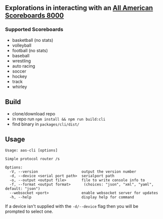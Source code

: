 ## Explorations in interacting with an [All American Scoreboards 8000](https://www.allamericanscoreboards.com/8000-series/)

### Supported Scoreboards
- basketball (no stats)
- volleyball
- football (no stats)
- baseball
- wrestling
- auto racing
- soccer
- hockey
- track
- whirley

## Build
- clone/download repo
- in repo run `npm install && npm run build:cli`
- find binary in `packages/cli/dist/`

## Usage
```
Usage: aas-cli [options]

Simple protocol router /s

Options:
  -V, --version                    output the version number
  -d, --device <serial port path>  serialport path
  -o, --output <output file>       file to write console info to
  -f, --format <output format>      (choices: "json", "xml", "yaml", default: "json")
  --websocket <port>               enable websocket server for updates
  -h, --help                       display help for command
```
If a device isn't supplied with the `-d/--device` flag then you will be prompted to select one.